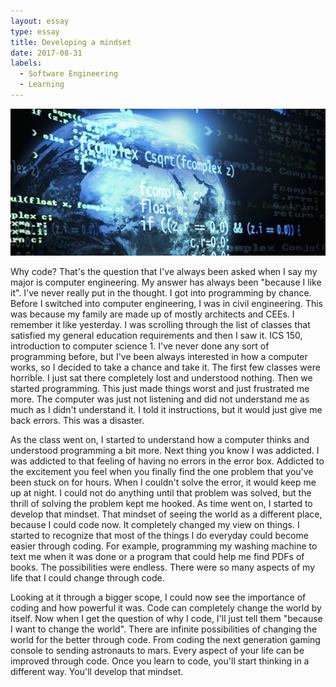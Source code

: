 ```yaml
---
layout: essay
type: essay
title: Developing a mindset
date: 2017-08-31
labels:
  - Software Engineering
  - Learning
---
```


<img class="ui medium center square floated image" src="../images/coding_world.jpg">

Why code? That's the question that I've always been asked when I say my major is computer engineering. My answer has always been "because I like it". I've never really put in the thought. I got into programming by chance. Before I switched into computer engineering, I was in civil engineering. This was because my family are made up of mostly architects and CEEs. I remember it like yesterday. I was scrolling through the list of classes that satisfied my general education requirements and then I saw it. ICS 150, introduction to computer science 1. I've never done any sort of programming before, but I've been always interested in how a computer works, so I decided to take a chance and take it. The first few classes were horrible. I just sat there completely lost and understood nothing. Then we started programming. This just made things worst and just frustrated me more. The computer was just not listening and did not understand me as much as I didn't understand it. I told it instructions, but it would just give me back errors. This was a disaster. 

As the class went on, I started to understand how a computer thinks and understood programming a bit more. Next thing you know I was addicted. I was addicted to that feeling of having no errors in the error box. Addicted to the excitement you feel when you finally find the one problem that you've been stuck on for hours. When I couldn't solve the error, it would keep me up at night. I could not do anything until that problem was solved, but the thrill of solving the problem kept me hooked. As time went on, I started to develop that mindset. That mindset of seeing the world as a different place, because I could code now. It completely changed my view on things. I started to recognize that most of the things I do everyday could become easier through coding. For example, programming my washing machine to text me when it was done or a program that could help me find PDFs of books. The possibilities were endless. There were so many aspects of my life that I could change through code. 

Looking at it through a bigger scope, I could now see the importance of coding and how powerful it was. Code can completely change the world by itself. Now when I get the question of why I code, I'll just tell them "because I want to change the world". There are infinite possibilities of changing the world for the better through code. From coding the next generation gaming console to sending astronauts to mars. Every aspect of your life can be improved through code. Once you learn to code, you'll start thinking in a different way. You'll develop that mindset.  
